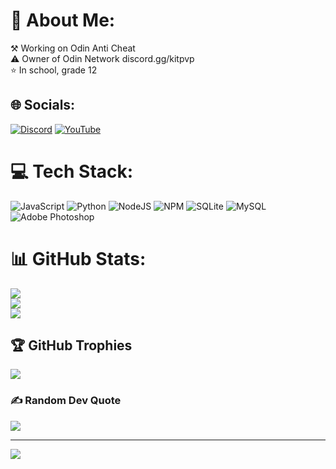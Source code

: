 # 💫 About Me:
⚒️ Working on Odin Anti Cheat<br>⚠️ Owner of Odin Network discord.gg/kitpvp<br>⭐ In school, grade 12


## 🌐 Socials:
[![Discord](https://img.shields.io/badge/Discord-%237289DA.svg?logo=discord&logoColor=white)](htttps://discord.gg/YBHBn7UEtT) [![YouTube](https://img.shields.io/badge/YouTube-%23FF0000.svg?logo=YouTube&logoColor=white)](https://www.youtube.com/channel/UCc9uaRHdguH69-pT6dgwRXg) 

# 💻 Tech Stack:
![JavaScript](https://img.shields.io/badge/javascript-%23323330.svg?style=for-the-badge&logo=javascript&logoColor=%23F7DF1E) ![Python](https://img.shields.io/badge/python-3670A0?style=for-the-badge&logo=python&logoColor=ffdd54) ![NodeJS](https://img.shields.io/badge/node.js-6DA55F?style=for-the-badge&logo=node.js&logoColor=white) ![NPM](https://img.shields.io/badge/NPM-%23000000.svg?style=for-the-badge&logo=npm&logoColor=white) ![SQLite](https://img.shields.io/badge/sqlite-%2307405e.svg?style=for-the-badge&logo=sqlite&logoColor=white) ![MySQL](https://img.shields.io/badge/mysql-%2300f.svg?style=for-the-badge&logo=mysql&logoColor=white) ![Adobe Photoshop](https://img.shields.io/badge/adobephotoshop-%2331A8FF.svg?style=for-the-badge&logo=adobephotoshop&logoColor=white)
# 📊 GitHub Stats:
![](https://github-readme-stats.vercel.app/api?username=Hate2&theme=dark&hide_border=false&include_all_commits=true&count_private=false)<br/>
![](https://github-readme-streak-stats.herokuapp.com/?user=Hate2&theme=dark&hide_border=false)<br/>
![](https://github-readme-stats.vercel.app/api/top-langs/?username=Hate2&theme=dark&hide_border=false&include_all_commits=true&count_private=false&layout=compact)

## 🏆 GitHub Trophies
![](https://github-profile-trophy.vercel.app/?username=Hate2&theme=radical&no-frame=false&no-bg=true&margin-w=4)

### ✍️ Random Dev Quote
![](https://quotes-github-readme.vercel.app/api?type=horizontal&theme=radical)

---
[![](https://visitcount.itsvg.in/api?id=Hate2&icon=0&color=0)](https://visitcount.itsvg.in)
